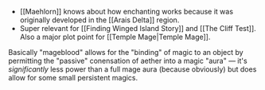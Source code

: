 * [[Maehlorn]] knows about how enchanting works because it was originally developed in the [[Arais Delta]] region. 
* Super relevant for [[Finding Winged Island Story]] and [[The Cliff Test]]. Also a major plot point for [[Temple Mage|Temple Mage]]. 

Basically "mageblood" allows for the "binding" of magic to an object by permitting the "passive" conensation of aether into a magic "aura" — it's *significantly* less power than a full mage aura (because obviously) but does allow for some small persistent magics. 